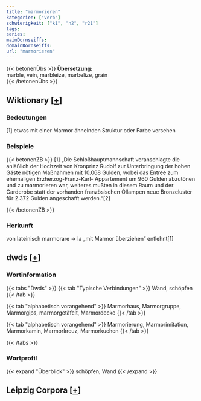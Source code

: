 ```yaml
---
title: "marmorieren"
kategorien: ["Verb"]
schwierigkeit: ["k1", "h2", "r21"]
tags:
series:
mainDornseiffs:
domainDornseiffs:
url: "marmorieren"
---
```


{{< betonenÜbs >}}
**Übersetzung:**  
marble, vein, marbleize, marbelize, grain  
{{< /betonenÜbs >}}

## Wiktionary [[+](https://de.wiktionary.org/wiki/marmorieren)]

### Bedeutungen
[1] etwas mit einer Marmor ähnelnden Struktur oder Farbe versehen  

### Beispiele
{{< betonenZB >}}
[1] „Die Schloßhauptmannschaft veranschlagte die anläßlich der Hochzeit von Kronprinz Rudolf zur Unterbringung der hohen Gäste nötigen Maßnahmen mit 10.068 Gulden, wobei das Entree zum ehemaligen Erzherzog-Franz-Karl- Appartement um 960 Gulden abzutönen und zu marmorieren war, weiteres mußten in diesem Raum und der Garderobe statt der vorhanden französischen Öllampen neue Bronzeluster für 2.372 Gulden angeschafft werden.“[2]  

{{< /betonenZB >}}
### Herkunft
von lateinisch marmorare → la „mit Marmor überziehen“ entlehnt[1]  



## dwds [[+](https://www.dwds.de/wb/marmorieren)]

### Wortinformation
{{< tabs "Dwds" >}}
{{< tab "Typische Verbindungen" >}}
Wand, schöpfen
{{< /tab >}}

{{< tab "alphabetisch vorangehend" >}}
Marmorhaus, Marmorgruppe, Marmorgips, marmorgetäfelt, Marmordecke
{{< /tab >}}

{{< tab "alphabetisch vorangehend" >}}
Marmorierung, Marmorimitation, Marmorkamin, Marmorkreuz, Marmorkuchen
{{< /tab >}}

{{< /tabs >}}

### Wortprofil
{{< expand "Überblick" >}} schöpfen, Wand {{< /expand >}}

## Leipzig Corpora [[+](https://corpora.uni-leipzig.de/en/res?word=marmorieren&corpusId=deu_newscrawl-public_2018)]


